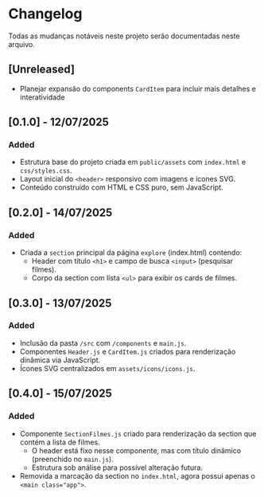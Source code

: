 # Changelog

Todas as mudanças notáveis neste projeto serão documentadas neste arquivo.

## [Unreleased]
- Planejar expansão do components `CardItem` para incluir mais detalhes e interatividade

## [0.1.0] - 12/07/2025
### Added
- Estrutura base do projeto criada em `public/assets` com `index.html` e `css/styles.css`.
- Layout inicial do `<header>` responsivo com imagens e ícones SVG.
- Conteúdo construído com HTML e CSS puro, sem JavaScript.

## [0.2.0] - 14/07/2025
### Added
- Criada a `section` principal da página `explore` (index.html) contendo:
  - Header com título `<h1>` e campo de busca `<input>` (pesquisar filmes).
  - Corpo da section com lista `<ul>` para exibir os cards de filmes.

## [0.3.0] - 13/07/2025
### Added
- Inclusão da pasta `/src` com `/components` e `main.js`.
- Componentes `Header.js` e `CardItem.js` criados para renderização dinâmica via JavaScript.
- Ícones SVG centralizados em `assets/icons/icons.js`.

## [0.4.0] - 15/07/2025
### Added
- Componente `SectionFilmes.js` criado para renderização da section que contém a lista de filmes.
  - O header está fixo nesse componente, mas com título dinâmico (preenchido no `main.js`).
  - Estrutura sob análise para possível alteração futura.
- Removida a marcação da section no `index.html`, agora possui apenas o `<main class="app">`.
